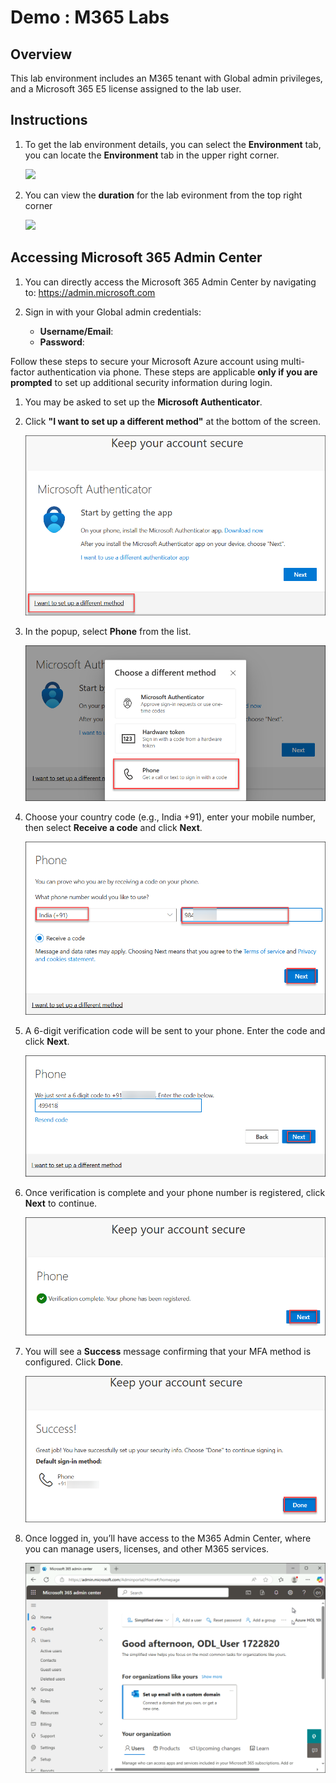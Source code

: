 # Demo : M365 Labs

## Overview
This lab environment includes an M365 tenant with Global admin privileges, and a Microsoft 365 E5 license assigned to the lab user.

## Instructions

1. To get the lab environment details, you can select the **Environment** tab, you can locate the **Environment** tab in the upper right corner.
   
   ![](images/environment-tab.png)

2. You can view the **duration** for the lab evironment from the top right corner

   ![](images/duration.png)

## Accessing Microsoft 365 Admin Center

1. You can directly access the Microsoft 365 Admin Center by navigating to: https://admin.microsoft.com

2. Sign in with your Global admin credentials:

   * **Username/Email**:  <inject key="AzureAdUserEmail"></inject> 
   * **Password**:  <inject key="AzureAdUserPassword"></inject>

Follow these steps to secure your Microsoft Azure account using multi-factor authentication via phone. These steps are applicable **only if you are prompted** to set up additional security information during login.

1. You may be asked to set up the **Microsoft Authenticator**.

1. Click **"I want to set up a different method"** at the bottom of the screen.

   ![Step 2](images/2025-04-03_17-46-15.png)

1. In the popup, select **Phone** from the list.

   ![Step 3](images/2025-04-03_17-46-25.png)

1. Choose your country code (e.g., India +91), enter your mobile number, then select **Receive a code** and click **Next**.

   ![Step 4](images/2025-04-03_17-46-44.png)

1. A 6-digit verification code will be sent to your phone. Enter the code and click **Next**.

    ![Step 5](images/2025-04-03_18-35-37.png)

1. Once verification is complete and your phone number is registered, click **Next** to continue.

    ![Step 5-u](images/verificationcomplete.png)

1. You will see a **Success** message confirming that your MFA method is configured. Click **Done**.

    ![Step 6](images/2025-04-03_18-36-21.png)
   
3. Once logged in, you’ll have access to the M365 Admin Center, where you can manage users, licenses, and other M365 services.

   ![](images/m365.png)





